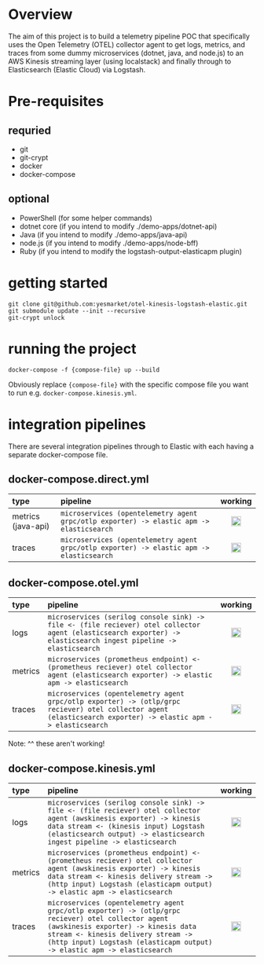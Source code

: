 # Overview

The aim of this project is to build a telemetry pipeline POC that specifically uses the Open Telemetry (OTEL) collector agent to get logs, metrics, and traces from some dummy microservices (dotnet, java, and node.js) to an AWS Kinesis streaming layer (using localstack) and finally through to Elasticsearch (Elastic Cloud) via Logstash.

# Pre-requisites

## requried

* git
* git-crypt
* docker
* docker-compose

## optional

* PowerShell (for some helper commands)
* dotnet core (if you intend to modify ./demo-apps/dotnet-api)
* Java (if you intend to modify ./demo-apps/java-api)
* node.js (if you intend to modify ./demo-apps/node-bff)
* Ruby (if you intend to modify the logstash-output-elasticapm plugin)

# getting started

```
git clone git@github.com:yesmarket/otel-kinesis-logstash-elastic.git
git submodule update --init --recursive
git-crypt unlock
```

# running the project

```
docker-compose -f {compose-file} up --build
```

Obviously replace `{compose-file}` with the specific compose file you want to run e.g. `docker-compose.kinesis.yml`.

# integration pipelines

There are several integration pipelines through to Elastic with each having a separate docker-compose file.

## docker-compose.direct.yml

| type | pipeline | working |
| :--- | :--- | :---: |
| metrics (java-api) | `microservices (opentelemetry agent grpc/otlp exporter) -> elastic apm -> elasticsearch` | <img src="https://user-images.githubusercontent.com/10783372/236388851-0cdbf473-af2c-4090-93b5-1ef597f86b9c.png" height="20" width="20" /> |
| traces | `microservices (opentelemetry agent grpc/otlp exporter) -> elastic apm -> elasticsearch` | <img src="https://user-images.githubusercontent.com/10783372/236388851-0cdbf473-af2c-4090-93b5-1ef597f86b9c.png" height="20" width="20" /> |

## docker-compose.otel.yml

| type | pipeline | working |
| :--- | :--- | :---: |
| logs | `microservices (serilog console sink) -> file <- (file reciever) otel collector agent (elasticsearch exporter) -> elasticsearch ingest pipeline -> elasticsearch` | <img src="https://user-images.githubusercontent.com/10783372/236389448-71505ef6-d7d7-4cd3-acc0-e549de122f47.png" height="20" width="20" /> |
| metrics | `microservices (prometheus endpoint) <- (prometheus reciever) otel collector agent (elasticsearch exporter) -> elastic apm -> elasticsearch` | <img src="https://user-images.githubusercontent.com/10783372/236389448-71505ef6-d7d7-4cd3-acc0-e549de122f47.png" height="20" width="20" /> |
| traces | `microservices (opentelemetry agent grpc/otlp exporter) -> (otlp/grpc reciever) otel collector agent (elasticsearch exporter) -> elastic apm -> elasticsearch` | <img src="https://user-images.githubusercontent.com/10783372/236389448-71505ef6-d7d7-4cd3-acc0-e549de122f47.png" height="20" width="20" /> |

Note: ^^ these aren't working!

## docker-compose.kinesis.yml

| type | pipeline | working |
| :--- | :--- | :---: |
| logs | `microservices (serilog console sink) -> file <- (file reciever) otel collector agent (awskinesis exporter) -> kinesis data stream <- (kinesis input) Logstash (elasticsearch output) -> elasticsearch ingest pipeline -> elasticsearch` | <img src="https://user-images.githubusercontent.com/10783372/236388851-0cdbf473-af2c-4090-93b5-1ef597f86b9c.png" height="20" width="20" /> |
| metrics | `microservices (prometheus endpoint) <- (prometheus reciever) otel collector agent (awskinesis exporter) -> kinesis data stream <- kinesis delivery stream -> (http input) Logstash (elasticapm output) -> elastic apm -> elasticsearch` | <img src="https://user-images.githubusercontent.com/10783372/236388851-0cdbf473-af2c-4090-93b5-1ef597f86b9c.png" height="20" width="20" /> |
| traces | `microservices (opentelemetry agent grpc/otlp exporter) -> (otlp/grpc reciever) otel collector agent (awskinesis exporter) -> kinesis data stream <- kinesis delivery stream -> (http input) Logstash (elasticapm output) -> elastic apm -> elasticsearch` | <img src="https://user-images.githubusercontent.com/10783372/236388851-0cdbf473-af2c-4090-93b5-1ef597f86b9c.png" height="20" width="20" /> |
